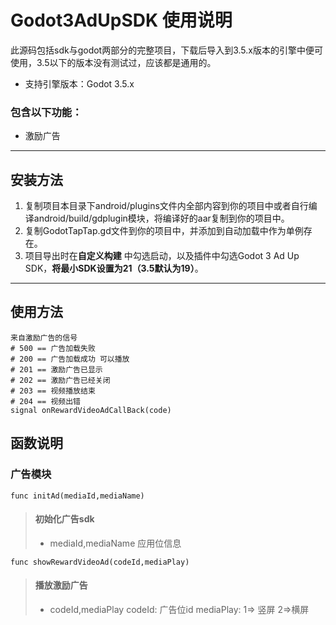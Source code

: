 
# Godot3AdUpSDK 使用说明

此源码包括sdk与godot两部分的完整项目，下载后导入到3.5.x版本的引擎中便可使用，3.5以下的版本没有测试过，应该都是通用的。
* 支持引擎版本：Godot 3.5.x

### 包含以下功能：
* 激励广告
_________________
## 安装方法
1. 复制项目本目录下android/plugins文件内全部内容到你的项目中或者自行编译android/build/gdplugin模块，将编译好的aar复制到你的项目中。
3. 复制GodotTapTap.gd文件到你的项目中，并添加到自动加载中作为单例存在。
4. 项目导出时在**自定义构建** 中勾选启动，以及插件中勾选Godot 3 Ad Up SDK，**将最小SDK设置为21（3.5默认为19）**。
_________________
## 使用方法
```
来自激励广告的信号
# 500 == 广告加载失败
# 200 == 广告加载成功 可以播放
# 201 == 激励广告已显示
# 202 == 激励广告已经关闭
# 203 == 视频播放结束
# 204 == 视频出错
signal onRewardVideoAdCallBack(code)
```
## 函数说明
### 广告模块
```
func initAd(mediaId,mediaName)
```
> #### 初始化广告sdk
> - mediaId,mediaName 应用位信息

```
func showRewardVideoAd(codeId,mediaPlay)
```
> #### 播放激励广告
> - codeId,mediaPlay codeId: 广告位id  mediaPlay: 1=> 竖屏 2=>横屏
